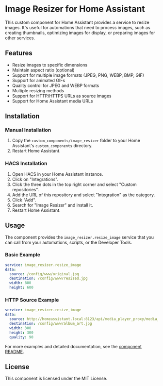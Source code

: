 # Image Resizer for Home Assistant

This custom component for Home Assistant provides a service to resize images. It's useful for automations that need to process images, such as creating thumbnails, optimizing images for display, or preparing images for other services.

## Features

- Resize images to specific dimensions
- Maintain aspect ratio (optional)
- Support for multiple image formats (JPEG, PNG, WEBP, BMP, GIF)
- Support for animated GIFs
- Quality control for JPEG and WEBP formats
- Multiple resizing methods
- Support for HTTP/HTTPS URLs as source images
- Support for Home Assistant media URLs

## Installation

### Manual Installation

1. Copy the `custom_components/image_resizer` folder to your Home Assistant's `custom_components` directory.
2. Restart Home Assistant.

### HACS Installation

1. Open HACS in your Home Assistant instance.
2. Click on "Integrations".
3. Click the three dots in the top right corner and select "Custom repositories".
4. Add the URL of this repository and select "Integration" as the category.
5. Click "Add".
6. Search for "Image Resizer" and install it.
7. Restart Home Assistant.

## Usage

The component provides the `image_resizer.resize_image` service that you can call from your automations, scripts, or the Developer Tools.

### Basic Example

```yaml
service: image_resizer.resize_image
data:
  source: /config/www/original.jpg
  destination: /config/www/resized.jpg
  width: 800
  height: 600
```

### HTTP Source Example

```yaml
service: image_resizer.resize_image
data:
  source: http://homeassistant.local:8123/api/media_player_proxy/media_player.living_room?token=xyz
  destination: /config/www/album_art.jpg
  width: 300
  height: 300
  quality: 90
```

For more examples and detailed documentation, see the [component README](custom_components/image_resizer/README.md).

## License

This component is licensed under the MIT License.
